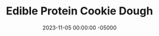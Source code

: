 ---
layout: post
title:  "Edible Protein Cookie Dough"
date:   2023-11-05 00:00:00 -05000
categories: 
- Recipes
- Protein Powder
permalink: /recipes/protein-cookie-dough
image: /assets/Food/Protein Powder/Cookie Dough/cookie-dough.jpg
ing: cookiedough-ing
facts: cookiedough-facts
section1: Chocolate Chips
start2: Unsweetened applesauce
section2: Cookie Dough
start3: 
section3: 
start4: 
section4: 
start5: 
section5: 
Prep: 20
Rest: 
Cook: 
Source1: 
Source2: 
whisk: https://s.samsungfood.com/4CGfi
tags: 
- edible cookie dough
- cookie dough
- gluten free
- chopped chocolate
- chocolate chip
- raw
- protein powder
- casein
- coconut oil
- cocoa powder
- oat flour
- oats
Description: This edible cookie dough is so simple, and a much healthier way to enjoy a classic treat. They use casein protein as the flour, but for a non protein version, you can use oat flour. I decided to make some homemade <a href="chocolate-bar">Sugar Free Chocolate Bar</a>, but feel free to swap that with some chocolate chips too.  Or see my <a href="chickpea-chows">Chickpea Chows</a> for another high protein healthy cookie dough recipe
Instructions: 
- Start by preparing your chocolate. In a microwave safe bowl, melt the coconut oil. Combine with the rest of the chocolate ingredients - cocoa powder, sweeteners (stevia/monkfruit and honey), and a small pinch of salt<br><br>

- Line a Tupperware with parchment paper. Use a silicone spatula to scrape all the melted chocolate into the pan. Freeze to harden<br><br>

- For the cookie dough, combine the ingredients in a medium bowl in the following order - applesauce, honey, vanilla, monk fruit or stevia, and salt.  If you have some, 1/4 tsp (1.25 g) butter extract would work great here as well.<br><br>

- For your flour, use oats for the standard version, or casein for the protein version. Casein absorbs a lot of liquid, so you will need some milk too. If you're using oats, use 120 g and no milk.  For casein, use 60g protein and 60 g almond milk<br><br>

- Chop up your chocolate, and fold into the cookie dough. Roll into balls, transfer to an airtight bag or container, and enjoy
---